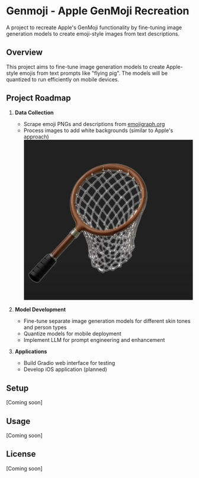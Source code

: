 # Genmoji - Apple GenMoji Recreation

A project to recreate Apple's GenMoji functionality by fine-tuning image generation models to create emoji-style images from text descriptions.

## Overview

This project aims to fine-tune image generation models to create Apple-style emojis from text prompts like "flying pig". The models will be quantized to run efficiently on mobile devices.

## Project Roadmap

1. **Data Collection**
   - Scrape emoji PNGs and descriptions from [emojigraph.org](https://emojigraph.org)
   - Process images to add white backgrounds (similar to Apple's approach)
   ![Example of Apple's GenMoji white background](assets/example_white_backround.png)

2. **Model Development**
   - Fine-tune separate image generation models for different skin tones and person types
   - Quantize models for mobile deployment
   - Implement LLM for prompt engineering and enhancement

3. **Applications**
   - Build Gradio web interface for testing
   - Develop iOS application (planned)

## Setup

[Coming soon]

## Usage

[Coming soon]

## License

[Coming soon]